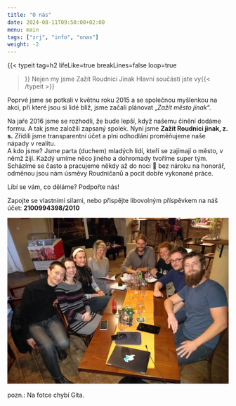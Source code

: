 ```yaml
---
title: "O nás"
date: 2024-08-11T09:50:00+02:00
menu: main
tags: ["zrj", "info", "onas"]
weight: -2
---
```


{{< typeit 
  tag=h2
  lifeLike=true
  breakLines=false
  loop=true
>}}
Nejen my jsme Zažít Roudnici Jinak
Hlavní součástí jste vy{{< /typeit >}}

Poprvé jsme se potkali v květnu roku 2015 a se společnou myšlenkou na akci, při které jsou si lidé blíž, jsme začali plánovat „*Zažít město jinak*“.

Na jaře 2016 jsme se rozhodli, že bude lepší, když našemu činění dodáme formu. A tak jsme založili zapsaný spolek. Nyní jsme **Zažít Roudnici jinak, z. s.** Zřídili jsme transparentní účet a plni odhodlání proměňujeme naše nápady v realitu.  
A kdo jsme? Jsme parta (duchem) mladých lidí, kteří se zajímají o město, v němž žijí. Každý umíme něco jiného a dohromady tvoříme super tým. Scházíme se často a pracujeme někdy až do noci 🙂 bez nároku na honorář, odměnou jsou nám úsměvy Roudničanů a pocit dobře vykonané práce.

Líbí se vám, co děláme? Podpořte nás!  

Zapojte se vlastními silami, nebo přispějte libovolným příspěvkem na náš účet: **2100994398/2010**


<img src="lidi.jpg">

pozn.: Na fotce chybí Gita.